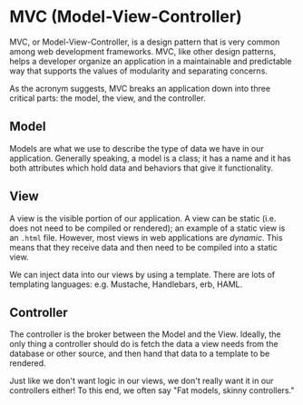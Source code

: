 # MVC (Model-View-Controller)

MVC, or Model-View-Controller, is a design pattern that is very common among web development frameworks. MVC, like other design patterns, helps a developer organize an application in a maintainable and predictable way that supports the values of modularity and separating concerns.

As the acronym suggests, MVC breaks an application down into three critical parts: the model, the view, and the controller.

## Model

Models are what we use to describe the type of data we have in our application. Generally speaking, a model is a class; it has a name and it has both attributes which hold data and behaviors that give it functionality.

## View 

A view is the visible portion of our application. A view can be static (i.e. does not need to be compiled or rendered); an example of a static view is an `.html` file. However, most views in web applications are *dynamic*. This means that they receive data and then need to be compiled into a static view. 

We can inject data into our views by using a template. There are lots of templating languages: e.g. Mustache, Handlebars, erb, HAML.

## Controller

The controller is the broker between the Model and the View. Ideally, the only thing a controller should do is fetch the data a view needs from the database or other source, and then hand that data to a template to be rendered. 

Just like we don't want logic in our views, we don't really want it in our controllers either! To this end, we often say "Fat models, skinny controllers."
